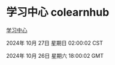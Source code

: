 # 学习中心 colearnhub
[学习中心](http://219.139.197.74:56308/colearnhub/)

2024年 10月 27日 星期日 02:00:02 CST

2024年 10月 26日 星期六 18:00:02 GMT
